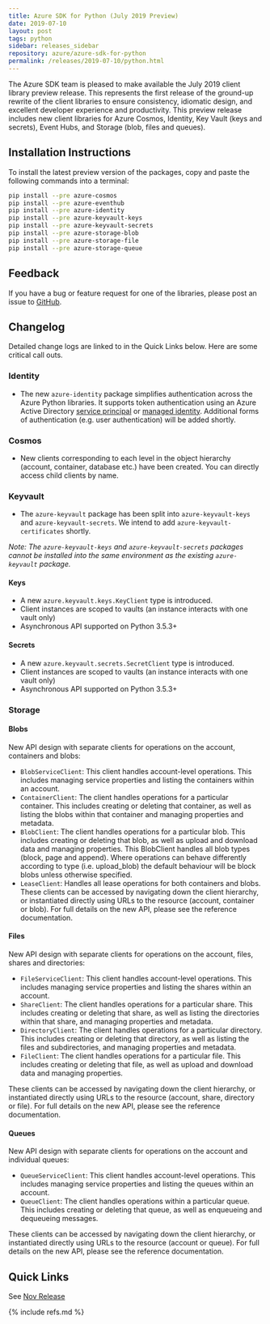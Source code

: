 ```yaml
---
title: Azure SDK for Python (July 2019 Preview)
date: 2019-07-10
layout: post
tags: python
sidebar: releases_sidebar
repository: azure/azure-sdk-for-python
permalink: /releases/2019-07-10/python.html
---
```


The Azure SDK team is pleased to make available the July 2019 client library preview release. This represents the first release of the ground-up rewrite of the client libraries to ensure consistency, idiomatic design, and excellent developer experience and productivity. This preview release includes new client libraries for Azure Cosmos, Identity, Key Vault (keys and secrets), Event Hubs, and Storage (blob, files and queues).

## Installation Instructions

To install the latest preview version of the packages, copy and paste the following commands into a terminal:

```bash
pip install --pre azure-cosmos
pip install --pre azure-eventhub
pip install --pre azure-identity
pip install --pre azure-keyvault-keys
pip install --pre azure-keyvault-secrets
pip install --pre azure-storage-blob
pip install --pre azure-storage-file
pip install --pre azure-storage-queue
```

## Feedback
If you have a bug or feature request for one of the libraries, please post an issue to [GitHub](https://github.com/azure/azure-sdk-for-python/issues).


## Changelog
Detailed change logs are linked to in the Quick Links below. Here are some critical call outs.

### Identity

* The new `azure-identity` package simplifies authentication across the Azure Python libraries. It supports token authentication using an Azure Active Directory [service principal](https://docs.microsoft.com/en-us/cli/azure/create-an-azure-service-principal-azure-cli) or [managed identity](https://docs.microsoft.com/en-us/azure/active-directory/managed-identities-azure-resources/overview). Additional forms of authentication (e.g. user authentication) will be added shortly.

### Cosmos

* New clients corresponding to each level in the object hierarchy (account, container, database etc.) have been created. You can directly access child clients by name.

### Keyvault

* The `azure-keyvault` package has been split into `azure-keyvault-keys` and `azure-keyvault-secrets`. We intend to add `azure-keyvault-certificates` shortly.

*Note: The `azure-keyvault-keys` and `azure-keyvault-secrets` packages cannot be installed into the same environment as the existing `azure-keyvault` package.*

#### Keys

* A new `azure.keyvault.keys.KeyClient` type is introduced.
* Client instances are scoped to vaults (an instance interacts with one vault only)
* Asynchronous API supported on Python 3.5.3+

#### Secrets

* A new `azure.keyvault.secrets.SecretClient` type is introduced.
* Client instances are scoped to vaults (an instance interacts with one vault only)
* Asynchronous API supported on Python 3.5.3+

### Storage

#### Blobs

New API design with separate clients for operations on the account, containers and blobs:

* `BlobServiceClient`: This client handles account-level operations. This includes managing service properties and listing the containers within an account.
* `ContainerClient`: The client handles operations for a particular container. This includes creating or deleting that container, as well as listing the blobs within that container and managing properties and metadata.
* `BlobClient`: The client handles operations for a particular blob. This includes creating or deleting that blob, as well as upload and download data and managing properties. This BlobClient handles all blob types (block, page and append). Where operations can behave differently according to type (i.e. upload_blob) the default behaviour will be block blobs unless otherwise specified.
* `LeaseClient`: Handles all lease operations for both containers and blobs.
These clients can be accessed by navigating down the client hierarchy, or instantiated directly using URLs to the resource (account, container or blob). For full details on the new API, please see the reference documentation.

#### Files

New API design with separate clients for operations on the account, files, shares and directories:

* `FileServiceClient`: This client handles account-level operations. This includes managing service properties and listing the shares within an account.
* `ShareClient`: The client handles operations for a particular share. This includes creating or deleting that share, as well as listing the directories within that share, and managing properties and metadata.
* `DirectoryClient`: The client handles operations for a particular directory. This includes creating or deleting that directory, as well as listing the files and subdirectories, and managing properties and metadata.
* `FileClient`: The client handles operations for a particular file. This includes creating or deleting that file, as well as upload and download data and managing properties.

These clients can be accessed by navigating down the client hierarchy, or instantiated directly using URLs to the resource (account, share, directory or file). For full details on the new API, please see the reference documentation.

#### Queues

New API design with separate clients for operations on the account and individual queues:

* `QueueServiceClient`: This client handles account-level operations. This includes managing service properties and listing the queues within an account.
* `QueueClient`: The client handles operations within a particular queue. This includes creating or deleting that queue, as well as enqueueing and dequeueing messages.

These clients can be accessed by navigating down the client hierarchy, or instantiated directly using URLs to the resource (account or queue). For full details on the new API, please see the reference documentation.

## Quick Links

See [Nov Release](..\2019-11\python.html)

{% include refs.md %}